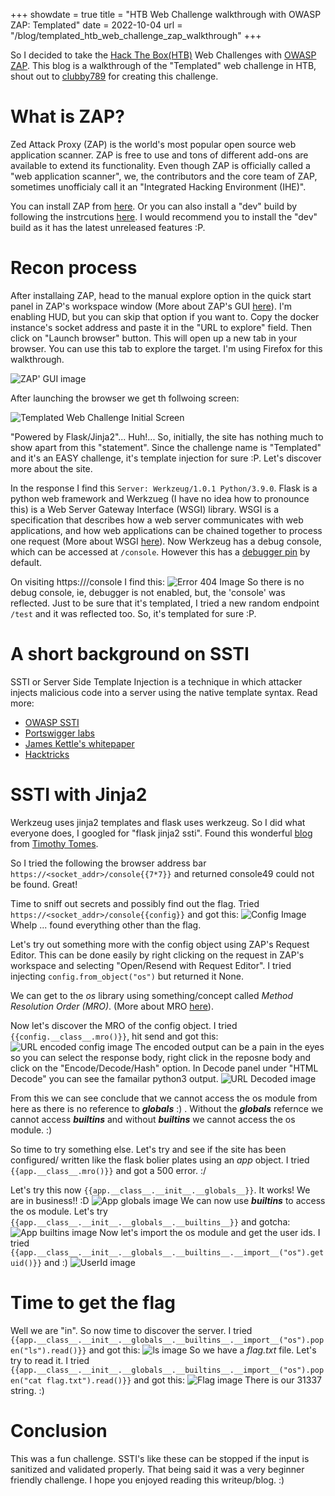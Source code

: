 +++
showdate = true
title = "HTB Web Challenge walkthrough with OWASP ZAP: Templated"
date = 2022-10-04
url = "/blog/templated_htb_web_challenge_zap_walkthrough"
+++

So I decided to take the [Hack The Box(HTB)](https://www.hackthebox.com/) Web Challenges with [OWASP ZAP](https://www.zaproxy.org/). This blog is a walkthrough of the "Templated" web challenge in HTB, shout out to [clubby789](https://app.hackthebox.com/users/83743) for creating this challenge.

# What is ZAP?
Zed Attack Proxy (ZAP) is the world's most popular open source web application scanner. ZAP is free to use and tons of different add-ons are available to extend its functionality. Even though ZAP is officially called a "web application scanner", we, the contributors and the core team of ZAP, sometimes unofficialy call it an "Integrated Hacking Environment (IHE)".

You can install ZAP from [here](https://www.zaproxy.org/download/). Or you can also install a "dev" build by following the instrcutions [here](https://www.zaproxy.org/docs/developer/quick-start-build/). I would recommend you to install the "dev" build as it has the latest unreleased features :P.

# Recon process
After installaing ZAP, head to the manual explore option in the quick start panel in ZAP's workspace window (More about ZAP's GUI [here](https://www.zaproxy.org/getting-started/#zap-desktop-ui)). I'm enabling HUD, but you can skip that option if you want to. Copy the docker instance's socket address and paste it in the "URL to explore" field. Then click on "Launch browser" button. This will open up a new tab in your browser. You can use this tab to explore the target. I'm using Firefox for this walkthrough.

![ZAP' GUI image]()

After launching the browser we get th follwoing screen:

![Templated Web Challenge Initial Screen]()

"Powered by Flask/Jinja2"... Huh!... So, initially, the site has nothing much to show apart from this "statement". Since the challenge name is "Templated" and it's an EASY challenge, it's template injection for sure :P. Let's discover more about the site.

In the response I find this `Server: Werkzeug/1.0.1 Python/3.9.0`. Flask is a python web framework and Werkzueg (I have no idea how to pronounce this) is a Web Server Gateway Interface (WSGI) library. WSGI is a specification that describes how a web server communicates with web applications, and how web applications can be chained together to process one request (More about WSGI [here](https://wsgi.readthedocs.io/en/latest/index.html)). Now Werkzeug has a debug console, which can be accessed at `/console`. However this has a [debugger pin](https://werkzeug.palletsprojects.com/en/2.2.x/debug/#debugger-pin) by default. 

On visiting https://<socket>/console I find this:
![Error 404 Image]()
So there is no debug console, ie, debugger is not enabled, but, the 'console' was reflected. Just to be sure that it's templated, I tried a new random endpoint `/test` and it was reflected too. So, it's templated for sure :P.

# A short background on SSTI
SSTI or Server Side Template Injection is a technique in which attacker injects malicious code into a server using the native template syntax. Read more: 
- [OWASP SSTI](https://owasp.org/www-project-web-security-testing-guide/v41/4-Web_Application_Security_Testing/07-Input_Validation_Testing/18-Testing_for_Server_Side_Template_Injection)
- [Portswigger labs](https://portswigger.net/web-security/server-side-template-injection)
- [James Kettle's whitepaper](https://portswigger.net/kb/papers/serversidetemplateinjection.pdf)
- [Hacktricks](https://book.hacktricks.xyz/pentesting-web/ssti-server-side-template-injection)


# SSTI with Jinja2

Werkzeug uses jinja2 templates and flask uses werkzeug. So I did what everyone does, I googled for "flask jinja2 ssti". Found this wonderful [blog](https://www.lanmaster53.com/2016/03/exploring-ssti-flask-jinja2/) from [Timothy Tomes](https://www.linkedin.com/in/lanmaster53/). 

So I tried the following the browser address bar `https://<socket_addr>/console{{7*7}}` and returned console49 could not be found. Great!

Time to sniff out secrets and possibly find out the flag. Tried `https://<socket_addr>/console{{config}}` and got this:
![Config Image]()
Whelp ... found everything other than the flag.

Let's try out something more with the config object using ZAP's Request Editor. This can be done easily by right clicking on the request in ZAP's workspace and selecting "Open/Resend with Request Editor". I tried injecting `config.from_object("os")` but returned it None. 

We can get to the *os* library using something/concept called *Method Resolution Order (MRO)*. (More about MRO [here](https://levelup.gitconnected.com/method-resolution-order-in-python-5afbaecc25e0)).

Now let's discover the MRO of the config object. I tried `{{config.__class__.mro()}}`, hit send and got this:
![URL encoded config image]()
The encoded output can be a pain in the eyes so you can select the response body, right click in the reposne body and click on the "Encode/Decode/Hash" option. In Decode panel under "HTML Decode" you can see the famailar python3 output.
![URL Decoded image]()

From this we can see conclude that we cannot access the os module from here as there is no reference to *__globals__* :) . Without the *__globals__* refernce we cannot access *__builtins__* and without *__builtins__* we cannot access the os module. :)

So time to try something else. Let's try and see if the site has been configured/ written like the flask bolier plates using an *app* object. I tried `{{app.__class__.mro()}}` and got a 500 error. :/

Let's try this now `{{app.__class__.__init__.__globals__}}`. It works! We are in business!! :D
![App globals image]()
We can now use *__builtins__* to access the os module. Let's try `{{app.__class__.__init__.__globals__.__builtins__}}` and gotcha:
![App builtins image]()
Now let's import the os module and get the user ids. I tried `{{app.__class__.__init__.__globals__.__builtins__.__import__("os").getuid()}}` and :)
![UserId image]()

# Time to get the flag

Well we are "in". So now time to discover the server. I tried `{{app.__class__.__init__.__globals__.__builtins__.__import__("os").popen("ls").read()}}` and got this:
![ls image]()
So we have a *flag.txt* file. Let's try to read it. I tried `{{app.__class__.__init__.__globals__.__builtins__.__import__("os").popen("cat flag.txt").read()}}` and got this:
![Flag image]()
There is our 31337 string. :)

# Conclusion

This was a fun challenge. SSTI's like these can be stopped if the input is sanitized and validated properly. That being said it was a very beginner friendly challenge. I hope you enjoyed reading this writeup/blog. :)
